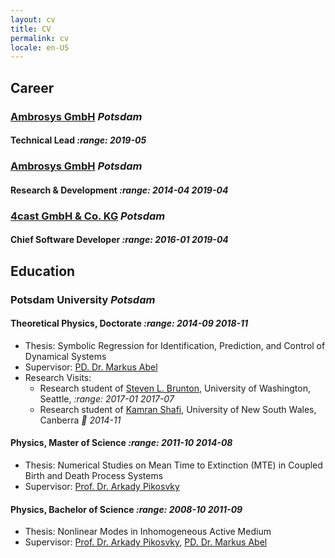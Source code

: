 ```yaml
---
layout: cv
title: CV
permalink: cv
locale: en-US
---
```



## Career

### [Ambrosys GmbH](http://www.ambrosys.de) *Potsdam*
#### Technical Lead *:range: 2019-05*

### [Ambrosys GmbH](http://www.ambrosys.de) *Potsdam*
#### Research & Development *:range: 2014-04 2019-04*

### [4cast GmbH & Co. KG](https://4-cast.de/) *Potsdam*
#### Chief Software Developer *:range: 2016-01 2019-04*

## Education

### Potsdam University *Potsdam*

<div/>

#### Theoretical Physics, Doctorate *:range: 2014-09 2018-11*
 * Thesis: Symbolic Regression for Identification, Prediction, and Control of Dynamical Systems
 * Supervisor: [PD. Dr. Markus Abel](http://www.stat.physik.uni-potsdam.de/~markus/)
 * Research Visits:
   - Research student of [Steven L. Brunton](www.eigensteve.com), University of Washington, Seattle, *:range: 2017-01 2017-07*
   - Research student of [Kamran Shafi](https://research.unsw.edu.au/people/dr-kamran-shafi), University of New South Wales, Canberra *:date: 2014-11*

#### Physics, Master of Science *:range: 2011-10 2014-08*
 * Thesis: Numerical Studies on Mean Time to Extinction (MTE) in Coupled Birth and Death Process Systems
 * Supervisor: [Prof. Dr. Arkady Pikosvky](http://www.stat.physik.uni-potsdam.de/~pikovsky/)

#### Physics, Bachelor of Science *:range: 2008-10 2011-09*
 * Thesis: Nonlinear Modes in Inhomogeneous Active Medium
 * Supervisor: [Prof. Dr. Arkady Pikosvky](http://www.stat.physik.uni-potsdam.de/~pikovsky/), [PD. Dr. Markus Abel](http://www.stat.physik.uni-potsdam.de/~markus/)
